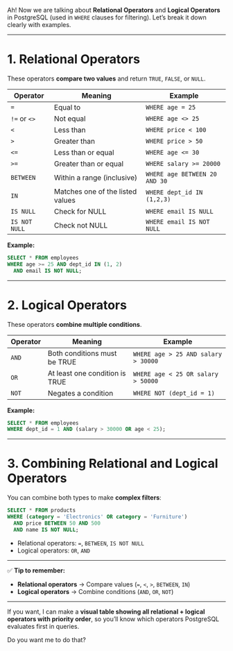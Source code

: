 Ah! Now we are talking about **Relational Operators** and **Logical Operators** in PostgreSQL (used in `WHERE` clauses for filtering). Let’s break it down clearly with examples.

---

# **1. Relational Operators**

These operators **compare two values** and return `TRUE`, `FALSE`, or `NULL`.

| Operator      | Meaning                          | Example                       |
| ------------- | -------------------------------- | ----------------------------- |
| `=`           | Equal to                         | `WHERE age = 25`              |
| `!=` or `<>`  | Not equal                        | `WHERE age <> 25`             |
| `<`           | Less than                        | `WHERE price < 100`           |
| `>`           | Greater than                     | `WHERE price > 50`            |
| `<=`          | Less than or equal               | `WHERE age <= 30`             |
| `>=`          | Greater than or equal            | `WHERE salary >= 20000`       |
| `BETWEEN`     | Within a range (inclusive)       | `WHERE age BETWEEN 20 AND 30` |
| `IN`          | Matches one of the listed values | `WHERE dept_id IN (1,2,3)`    |
| `IS NULL`     | Check for NULL                   | `WHERE email IS NULL`         |
| `IS NOT NULL` | Check not NULL                   | `WHERE email IS NOT NULL`     |

**Example:**

```sql
SELECT * FROM employees
WHERE age >= 25 AND dept_id IN (1, 2)
  AND email IS NOT NULL;
```

---

# **2. Logical Operators**

These operators **combine multiple conditions**.

| Operator | Meaning                        | Example                             |
| -------- | ------------------------------ | ----------------------------------- |
| `AND`    | Both conditions must be TRUE   | `WHERE age > 25 AND salary > 30000` |
| `OR`     | At least one condition is TRUE | `WHERE age < 25 OR salary > 50000`  |
| `NOT`    | Negates a condition            | `WHERE NOT (dept_id = 1)`           |

**Example:**

```sql
SELECT * FROM employees
WHERE dept_id = 1 AND (salary > 30000 OR age < 25);
```

---

# **3. Combining Relational and Logical Operators**

You can combine both types to make **complex filters**:

```sql
SELECT * FROM products
WHERE (category = 'Electronics' OR category = 'Furniture')
  AND price BETWEEN 50 AND 500
  AND name IS NOT NULL;
```

* Relational operators: `=`, `BETWEEN`, `IS NOT NULL`
* Logical operators: `OR`, `AND`

---

✅ **Tip to remember:**

* **Relational operators** → Compare values (`=`, `<`, `>`, `BETWEEN`, `IN`)
* **Logical operators** → Combine conditions (`AND`, `OR`, `NOT`)

---

If you want, I can make a **visual table showing all relational + logical operators with priority order**, so you’ll know which operators PostgreSQL evaluates first in queries.

Do you want me to do that?
